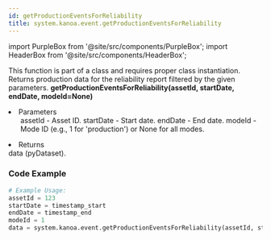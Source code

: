 ```yaml
---
id: getProductionEventsForReliability
title: system.kanoa.event.getProductionEventsForReliability
---
```


import PurpleBox from '@site/src/components/PurpleBox';
import HeaderBox from '@site/src/components/HeaderBox';

<PurpleBox>This function is part of a class and requires proper class instantiation.</PurpleBox>
<HeaderBox header="Description">
    Returns production data for the reliability report filtered by the given parameters.
</HeaderBox>
<HeaderBox header="Syntax">
    <b>getProductionEventsForReliability(assetId, startDate, endDate, modeId=None)</b>
    <li>Parameters <br />
        <ul>
            assetId - Asset ID.
            startDate - Start date.
            endDate - End date.
            modeId - Mode ID (e.g., 1 for 'production') or None for all modes.
        </ul>
    </li>
    <li>Returns <br />
        data (pyDataset).
    </li>
</HeaderBox>

### Code Example

```python
# Example Usage:
assetId = 123
startDate = timestamp_start
endDate = timestamp_end
modeId = 1
data = system.kanoa.event.getProductionEventsForReliability(assetId, startDate, endDate, modeId)
